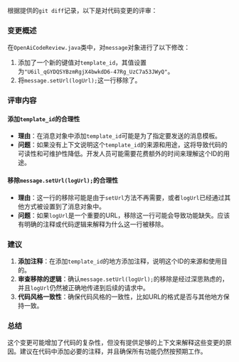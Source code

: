根据提供的`git diff`记录，以下是对代码变更的评审：

### 变更概述
在`OpenAiCodeReview.java`类中，对`message`对象进行了以下修改：

1. 添加了一个新的键值对`template_id`，其值设置为`"U6il_qGYDQSYBzmRgjX4bwkdD6-47Rg_UzC7a53JWyQ"`。
2. 将`message.setUrl(logUrl);`这一行移除了。

### 评审内容

#### 添加`template_id`的合理性
- **理由**：在消息对象中添加`template_id`可能是为了指定要发送的消息模板。
- **问题**：如果没有上下文说明这个`template_id`的来源和用途，这将导致代码的可读性和可维护性降低。开发人员可能需要花费额外的时间来理解这个ID的用途。

#### 移除`message.setUrl(logUrl);`的合理性
- **理由**：这一行的移除可能是由于`setUrl`方法不再需要，或者`logUrl`已经通过其他方式被设置到了消息对象中。
- **问题**：如果`logUrl`是一个重要的URL，移除这一行可能会导致功能缺失。应该有明确的注释或代码逻辑来解释为什么这一行被移除。

### 建议
1. **添加注释**：在添加`template_id`的地方添加注释，说明这个ID的来源和使用目的。
2. **审查移除的逻辑**：确认`message.setUrl(logUrl);`的移除是经过深思熟虑的，并且`logUrl`仍然被正确地传递到后续的请求中。
3. **代码风格一致性**：确保代码风格的一致性，比如URL的格式是否与其他地方保持一致。

### 总结
这个变更可能增加了代码的复杂性，但没有提供足够的上下文来解释这些变更的原因。建议在代码中添加必要的注释，并且确保所有功能仍然按预期工作。